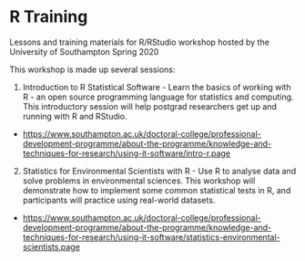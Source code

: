# R Training
Lessons and training materials for R/RStudio workshop hosted by the University of Southampton
Spring 2020

This workshop is made up several sessions:
1. Introduction to R Statistical Software - Learn the basics of working with R - an open source programming language for statistics and computing. This introductory session will help postgrad researchers get up and running with R and RStudio.
  + https://www.southampton.ac.uk/doctoral-college/professional-development-programme/about-the-programme/knowledge-and-techniques-for-research/using-it-software/intro-r.page

2. Statistics for Environmental Scientists with R - Use R to analyse data and solve problems in environmental sciences. This workshop will demonstrate how to implement some common statistical tests in R, and participants will practice using real-world datasets.
  + https://www.southampton.ac.uk/doctoral-college/professional-development-programme/about-the-programme/knowledge-and-techniques-for-research/using-it-software/statistics-environmental-scientists.page


